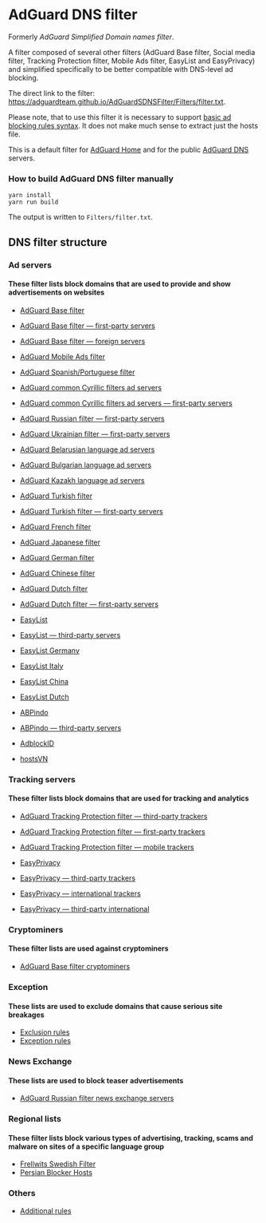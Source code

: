 # AdGuard DNS filter

Formerly *AdGuard Simplified Domain names filter*.

A filter composed of several other filters (AdGuard Base filter, Social media filter, Tracking Protection filter, Mobile Ads filter, EasyList and EasyPrivacy) and simplified specifically to be better compatible with DNS-level ad blocking.

The direct link to the filter: https://adguardteam.github.io/AdGuardSDNSFilter/Filters/filter.txt.

Please note, that to use this filter it is necessary to support [basic ad blocking rules syntax](https://kb.adguard.com/en/general/how-to-create-your-own-ad-filters). It does not make much sense to extract just the hosts file.

This is a default filter for [AdGuard Home](https://github.com/AdguardTeam/AdGuardHome) and for the public [AdGuard DNS](https://adguard.com/en/adguard-dns/overview.html) servers.

### How to build AdGuard DNS filter manually

```
yarn install
yarn run build
```

The output is written to `Filters/filter.txt`.

## DNS filter structure

### Ad servers

#### These filter lists block domains that are used to provide and show advertisements on websites

* [AdGuard Base filter](https://raw.githubusercontent.com/AdguardTeam/AdguardFilters/master/BaseFilter/sections/adservers.txt)

* [AdGuard Base filter — first-party servers](https://raw.githubusercontent.com/AdguardTeam/AdguardFilters/master/BaseFilter/sections/adservers_firstparty.txt)

* [AdGuard Base filter — foreign servers](https://raw.githubusercontent.com/AdguardTeam/AdguardFilters/master/BaseFilter/sections/foreign.txt)

* [AdGuard Mobile Ads filter](https://raw.githubusercontent.com/AdguardTeam/AdguardFilters/master/MobileFilter/sections/adservers.txt)

* [AdGuard Spanish/Portuguese filter](https://raw.githubusercontent.com/AdguardTeam/AdguardFilters/master/SpanishFilter/sections/adservers.txt)

* [AdGuard common Cyrillic filters ad servers](https://raw.githubusercontent.com/AdguardTeam/AdguardFilters/master/CyrillicFilters/common-sections/adservers.txt)

* [AdGuard common Cyrillic filters ad servers — first-party servers](https://raw.githubusercontent.com/AdguardTeam/AdguardFilters/master/CyrillicFilters/common-sections/adservers_firstparty.txt)

* [AdGuard Russian filter — first-party servers](https://raw.githubusercontent.com/AdguardTeam/AdguardFilters/master/CyrillicFilters/RussianFilter/sections/adservers_firstparty.txt)

* [AdGuard Ukrainian filter — first-party servers](https://raw.githubusercontent.com/AdguardTeam/AdguardFilters/master/CyrillicFilters/UkrainianFilter/sections/adservers_firstparty.txt)

* [AdGuard Belarusian language ad servers](https://raw.githubusercontent.com/AdguardTeam/AdguardFilters/master/CyrillicFilters/Belarusian/sections/filter.txt)

* [AdGuard Bulgarian language ad servers](https://raw.githubusercontent.com/AdguardTeam/AdguardFilters/master/CyrillicFilters/Bulgarian/sections/filter.txt)

* [AdGuard Kazakh language ad servers](https://raw.githubusercontent.com/AdguardTeam/AdguardFilters/master/CyrillicFilters/Kazakh/sections/filter.txt)

* [AdGuard Turkish filter](https://raw.githubusercontent.com/AdguardTeam/AdguardFilters/master/TurkishFilter/sections/adservers.txt)

* [AdGuard Turkish filter — first-party servers](https://raw.githubusercontent.com/AdguardTeam/AdguardFilters/master/TurkishFilter/sections/adservers_firstparty.txt)

* [AdGuard French filter](https://raw.githubusercontent.com/AdguardTeam/AdguardFilters/master/FrenchFilter/sections/adservers.txt)

* [AdGuard Japanese filter](https://raw.githubusercontent.com/AdguardTeam/AdguardFilters/master/JapaneseFilter/sections/adservers.txt)

* [AdGuard German filter](https://raw.githubusercontent.com/AdguardTeam/AdguardFilters/master/GermanFilter/sections/adservers.txt)

* [AdGuard Chinese filter](https://raw.githubusercontent.com/AdguardTeam/AdguardFilters/master/ChineseFilter/sections/adservers.txt)

* [AdGuard Dutch filter](https://raw.githubusercontent.com/AdguardTeam/AdguardFilters/master/DutchFilter/sections/adservers.txt)

* [AdGuard Dutch filter — first-party servers](https://raw.githubusercontent.com/AdguardTeam/AdguardFilters/master/DutchFilter/sections/adservers_firstparty.txt)

* [EasyList](https://raw.githubusercontent.com/easylist/easylist/master/easylist/easylist_adservers.txt)

* [EasyList — third-party servers](https://raw.githubusercontent.com/easylist/easylist/master/easylist/easylist_thirdparty.txt)

* [EasyList Germany](https://raw.githubusercontent.com/easylist/easylistgermany/master/easylistgermany/easylistgermany_adservers.txt)

* [EasyList Italy](https://raw.githubusercontent.com/easylist/easylistitaly/master/easylistitaly/easylistitaly_adservers.txt)

* [EasyList China](https://raw.githubusercontent.com/easylist/easylistchina/master/easylistchina.txt)

* [EasyList Dutch](https://raw.githubusercontent.com/easylist/easylistdutch/master/easylistdutch/block_third_party_server.txt)

* [ABPindo](https://raw.githubusercontent.com/ABPindo/indonesianadblockrules/master/src/advert/adservers.txt)

* [ABPindo — third-party servers](https://raw.githubusercontent.com/ABPindo/indonesianadblockrules/master/src/advert/thirdparty.txt)

* [AdblockID](https://raw.githubusercontent.com/realodix/AdBlockID/master/src/adservers.adfl)

* [hostsVN](https://raw.githubusercontent.com/bigdargon/hostsVN/master/filters/adservers.txt)

### Tracking servers

#### These filter lists block domains that are used for tracking and analytics

* [AdGuard Tracking Protection filter — third-party trackers](https://raw.githubusercontent.com/AdguardTeam/AdguardFilters/master/SpywareFilter/sections/tracking_servers.txt)

* [AdGuard Tracking Protection filter — first-party trackers](https://raw.githubusercontent.com/AdguardTeam/AdguardFilters/master/SpywareFilter/sections/tracking_servers_firstparty.txt)

* [AdGuard Tracking Protection filter — mobile trackers](https://raw.githubusercontent.com/AdguardTeam/AdguardFilters/master/SpywareFilter/sections/mobile.txt)

* [EasyPrivacy](https://raw.githubusercontent.com/easylist/easylist/master/easyprivacy/easyprivacy_trackingservers.txt)

* [EasyPrivacy — third-party trackers](https://raw.githubusercontent.com/easylist/easylist/master/easyprivacy/easyprivacy_thirdparty.txt)

* [EasyPrivacy — international trackers](https://raw.githubusercontent.com/easylist/easylist/master/easyprivacy/easyprivacy_trackingservers_international.txt)

* [EasyPrivacy — third-party international](https://raw.githubusercontent.com/easylist/easylist/master/easyprivacy/easyprivacy_thirdparty_international.txt)

### Cryptominers

#### These filter lists are used against cryptominers

* [AdGuard Base filter cryptominers](https://raw.githubusercontent.com/AdguardTeam/AdguardFilters/master/BaseFilter/sections/cryptominers.txt)

### Exception

#### These lists are used to exclude domains that cause serious site breakages

* [Exclusion rules](https://github.com/AdguardTeam/AdGuardSDNSFilter/blob/master/Filters/exclusions.txt)
* [Exception rules](https://github.com/AdguardTeam/AdGuardSDNSFilter/blob/master/Filters/exceptions.txt)

### News Exchange

#### These lists are used to block teaser advertisements

* [AdGuard Russian filter news exchange servers](https://raw.githubusercontent.com/AdguardTeam/AdguardFilters/master/RussianFilter/sections/news_exchange.txt)

### Regional lists

#### These filter lists block various types of advertising, tracking, scams and malware on sites of a specific language group

* [Frellwits Swedish Filter](https://raw.githubusercontent.com/lassekongo83/Frellwits-filter-lists/master/Frellwits-Swedish-Hosts-File.txt)
* [Persian Blocker Hosts](https://raw.githubusercontent.com/MasterKia/PersianBlocker/main/PersianBlockerHosts.txt)

### Others

* [Additional rules](https://github.com/AdguardTeam/AdGuardSDNSFilter/blob/master/Filters/rules.txt)
